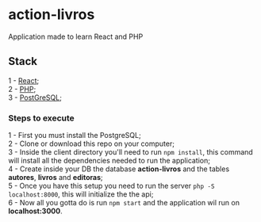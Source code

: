 # action-livros
Application made to learn React and PHP

## Stack

1 - [React](https://github.com/facebook/create-react-app);  
2 - [PHP](https://www.php.net/);  
3 - [PostGreSQL](https://www.postgresql.org/);

### Steps to execute

1 - First you must install the PostgreSQL;  
2 - Clone or download this repo on your computer;  
3 - Inside the client directory you'll need to run ``` npm install ```, this command will install all the dependencies needed to run the application;  
4 - Create inside your DB the database __action-livros__ and the tables __autores__, __livros__ and __editoras__;  
5 - Once you have this setup you need to run the server ``` php -S localhost:8000 ```, this will initialize the the api;  
6 - Now all you gotta do is run ``` npm start ``` and the application wil run on __localhost:3000__.
